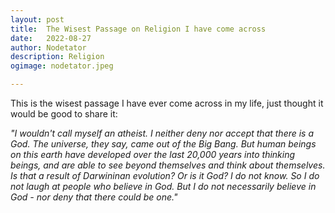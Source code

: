 ```yaml
---
layout: post
title:	The Wisest Passage on Religion I have come across
date:	2022-08-27
author:	Nodetator
description: Religion
ogimage: nodetator.jpeg

---
```


This is the wisest passage I have ever come across in my life, just thought it would be good to share it:

*"I wouldn't call myself an atheist. I neither deny nor accept that there is a God. The universe, they say, came out of the Big Bang. But human beings on this earth have developed over the last 20,000 years into thinking beings, and are able to see beyond themselves and think about themselves. Is that a result of Darwininan evolution? Or is it God? I do not know. So I do not laugh at people who believe in God. But I do not necessarily believe in God - nor deny that there could be one."*
